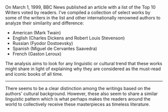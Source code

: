 On March 1, 1999, BBC News published an article with a list of the Top 10 Writers voted by readers. I’ve compiled a collection of select works by some of the writers in the list and other internationally renowned authors to analyze their similarity and difference:

* American (Mark Twain)
* English (Charles Dickens and Robert Louis Stevenson)
* Russian (Fyodor Dostoevsky)
* Spanish (Miguel de Cervantes Saavedra)
* French (Gaston Leroux)

The analysis aims to look for any linguistic or cultural trend that these works might share in light of explaining why they are considered as the must-read and iconic books of all time.

-----

There seems to be a clear distinction among the writings based on the authors' cultural background. However, these also seem to share a similar linguistic pattern which is what perhaps makes the readers around the world to collectively receive these masterpieces as timeless literature.
